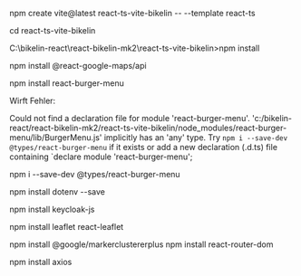 npm create vite@latest react-ts-vite-bikelin -- --template react-ts

cd react-ts-vite-bikelin

C:\bikelin-react\react-bikelin-mk2\react-ts-vite-bikelin>npm install

npm install @react-google-maps/api


npm install react-burger-menu

Wirft Fehler:  


Could not find a declaration file for module 'react-burger-menu'. 'c:/bikelin-react/react-bikelin-mk2/react-ts-vite-bikelin/node_modules/react-burger-menu/lib/BurgerMenu.js' implicitly has an 'any' type.
  Try `npm i --save-dev @types/react-burger-menu` if it exists or add a new declaration (.d.ts) file containing `declare module 'react-burger-menu';


npm i --save-dev @types/react-burger-menu


npm install dotenv --save

npm install keycloak-js


npm install leaflet react-leaflet

npm install @google/markerclustererplus
npm install react-router-dom

npm install axios
